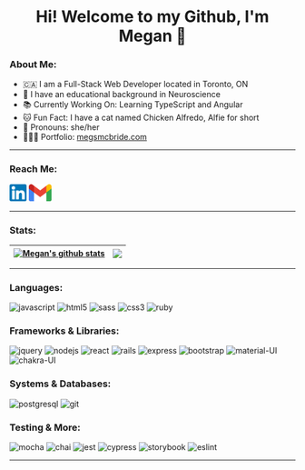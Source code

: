 <h1  align="center"> Hi! Welcome to my Github, I'm Megan 🌸 </h1>

<h3> About Me: </h3>

- 🇨🇦 I am a Full-Stack Web Developer located in Toronto, ON
- 🧠 I have an educational background in Neuroscience
- 📚 Currently Working On: Learning TypeScript and Angular
- 🐱 Fun Fact: I have a cat named Chicken Alfredo, Alfie for short
- 🌈 Pronouns: she/her
- 👩🏼‍💻 Portfolio: <a href="http://megsmcbride.com/">megsmcbride.com</a>

---

<h3> Reach Me: </h3>

[<img alt="LinkedIn" height="30px" width="auto" src="./img/linkedin.png" />](https://www.linkedin.com/in/megsmcbride/) [<img alt="Email" height="30px" width="auto" src="./img/gmail.png" />](mailto:meganambermcbride@gmail.com) 


---
<h3> Stats: </h3>

| <a href="https://github.com/megsmcbride/github-readme-stats"><img align="center" src="https://github-readme-stats.vercel.app/api?username=megsmcbride&show_icons=true&theme=dracula&hide_border=true" alt="Megan's github stats" /></a> | <a href="https://github.com/megmcbride/github-readme-stats"><img align="center" src="https://github-readme-stats.vercel.app/api/top-langs/?username=megsmcbride&layout=compact&langs_count=8&theme=dracula&hide_border=true" /></a> |
| ---------------------------------------------------------------------------------------------------------------------------------------------------------------------------------------------------------------------------------------- | ------------------------------------------------------------------------------------------------------------------------------------------------------------------------------------------------------------------------------------ |


---

<h3> Languages: </h3>
<p>
  <img alt="javascript" height="35px" src="https://cdn.jsdelivr.net/gh/devicons/devicon/icons/javascript/javascript-plain.svg" />
  <img alt="html5" height="45px" src="https://cdn.jsdelivr.net/gh/devicons/devicon/icons/html5/html5-original-wordmark.svg" />
  <img alt="sass" height="45px" src="https://cdn.jsdelivr.net/gh/devicons/devicon/icons/sass/sass-original.svg" />
  <img alt="css3" height="45px" src="https://cdn.jsdelivr.net/gh/devicons/devicon/icons/css3/css3-original-wordmark.svg" />
  <img alt="ruby" height="40px" src="https://cdn.jsdelivr.net/gh/devicons/devicon/icons/ruby/ruby-original-wordmark.svg" />
</p>

<h3> Frameworks & Libraries: </h3>
<p>
  <img alt="jquery" height="45px" src="https://cdn.jsdelivr.net/gh/devicons/devicon/icons/jquery/jquery-original-wordmark.svg" />
  <img alt="nodejs" height="45px" src="https://cdn.jsdelivr.net/gh/devicons/devicon/icons/nodejs/nodejs-original-wordmark.svg" />
  <img alt="react" height="45px" src="https://cdn.jsdelivr.net/gh/devicons/devicon/icons/react/react-original-wordmark.svg" />
  <img alt="rails" height="45px" src="https://cdn.jsdelivr.net/gh/devicons/devicon/icons/rails/rails-plain-wordmark.svg" />
  <img alt="express" height="45px" src="https://cdn.jsdelivr.net/gh/devicons/devicon/icons/express/express-original-wordmark.svg" />
  <img alt="bootstrap" height="45px" src="https://cdn.jsdelivr.net/gh/devicons/devicon/icons/bootstrap/bootstrap-plain-wordmark.svg" />
  <img alt="material-UI" height="45px" src="https://mui.com/static/logo.png" />
  <img alt="chakra-UI" height="40px" src="https://www.coffeeclass.io/logos/chakra-ui.png" />
</p>

<h3> Systems & Databases: </h3>
<p>
<img alt="postgresql" height="45px" src="https://cdn.jsdelivr.net/gh/devicons/devicon/icons/postgresql/postgresql-original-wordmark.svg" />
<img alt="git" height="45px" src="https://cdn.jsdelivr.net/gh/devicons/devicon/icons/git/git-original-wordmark.svg" />

</p>

<h3> Testing & More: </h3>

<p>
<img alt="mocha" height="45px" src="https://cdn.jsdelivr.net/gh/devicons/devicon/icons/mocha/mocha-plain.svg" />
<img alt="chai" height="45px" src="https://avatars.githubusercontent.com/u/1515293?s=280&v=4" />
<img alt="jest" height="45px" src="https://cdn.jsdelivr.net/gh/devicons/devicon/icons/jest/jest-plain.svg" />
<img alt="cypress" height="45px" src="https://icons-for-free.com/download-icon-cypress-1324440144114984250_512.png"/>
<img alt="storybook" height="45px" src="https://avatars.githubusercontent.com/u/22632046?s=200&v=4" />
<img alt="eslint" height="45px" src="https://cdn.jsdelivr.net/gh/devicons/devicon/icons/eslint/eslint-original-wordmark.svg" />
</p>


---

